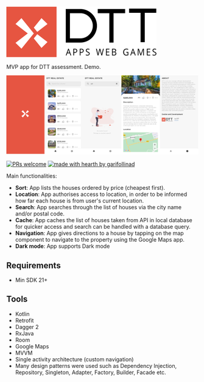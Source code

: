 ![Logo](logo.png)

MVP app for DTT assessment. Demo.

![Demo](demo.png)

[![PRs welcome](https://img.shields.io/badge/PRs-welcome-ff69b4.svg?style=flat-square)](https://github.com/garifollinad/dtt/pulls)
[![made with hearth by garifollinad](https://img.shields.io/badge/made%20with%20%E2%99%A5%20by-garifollinad-ff1414.svg?style=flat-square)](https://github.com/garifollinad)

Main functionalities:
- **Sort**: App lists the houses ordered by price (cheapest first).
- **Location**: App authorises access to location, in order to be informed how far each house is from user's current location.
- **Search**: App searches through the list of houses via the city name and/or postal code.
- **Cache**: App caches the list of houses taken from API in local database for quicker access and search can be handled with a database query.
- **Navigation**: App gives directions to a house by tapping on the map component to navigate to the property using the Google Maps app.
- **Dark mode**: App supports Dark mode 

## Requirements

- Min SDK 21+

## Tools

- Kotlin
- Retrofit
- Dagger 2
- RxJava
- Room
- Google Maps
- MVVM
- Single activity architecture (custom navigation)
- Many design patterns were used such as Dependency Injection, Repository, Singleton, Adapter, Factory, Builder, Facade etc.
